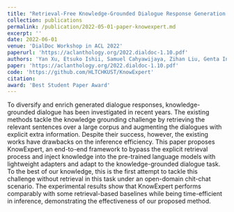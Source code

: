```yaml
---
title: "Retrieval-Free Knowledge-Grounded Dialogue Response Generation with Adapters"
collection: publications
permalink: /publication/2022-05-01-paper-knowexpert.md
excerpt: ''
date: 2022-06-01
venue: 'DialDoc Workshop in ACL 2022'
paperurl: 'https://aclanthology.org/2022.dialdoc-1.10.pdf'
authors: 'Yan Xu, Etsuko Ishii, Samuel Cahyawijaya, Zihan Liu, Genta Indra Winata, Andrea Madotto, Dan Su, Pascale Fung'
paper: 'https://aclanthology.org/2022.dialdoc-1.10.pdf'
code: 'https://github.com/HLTCHKUST/KnowExpert'
citation: 
award: 'Best Student Paper Award'
---
```

To diversify and enrich generated dialogue responses, knowledge-grounded dialogue has been investigated in recent years. The existing methods tackle the knowledge grounding challenge by retrieving the relevant sentences over a large corpus and augmenting the dialogues with explicit extra information. Despite their success, however, the existing works have drawbacks on the inference efficiency. This paper proposes KnowExpert, an end-to-end framework to bypass the explicit retrieval process and inject knowledge into the pre-trained language models with lightweight adapters and adapt to the knowledge-grounded dialogue task. To the best of our knowledge, this is the first attempt to tackle this challenge without retrieval in this task under an open-domain chit-chat scenario. The experimental results show that KnowExpert performs comparably with some retrieval-based baselines while being time-efficient in inference, demonstrating the effectiveness of our proposed method.